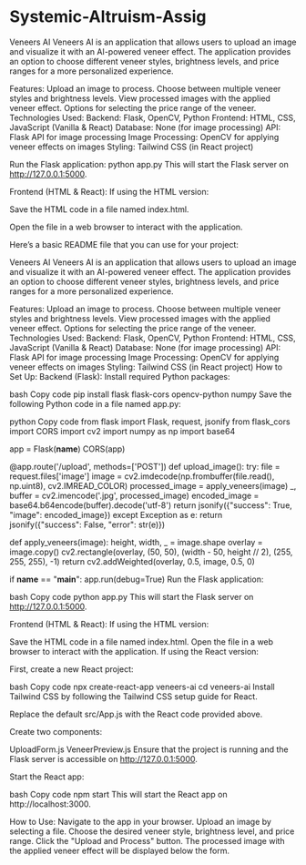 # Systemic-Altruism-Assig
Veneers AI
Veneers AI is an application that allows users to upload an image and visualize it with an AI-powered veneer effect. The application provides an option to choose different veneer styles, brightness levels, and price ranges for a more personalized experience.

Features:
Upload an image to process.
Choose between multiple veneer styles and brightness levels.
View processed images with the applied veneer effect.
Options for selecting the price range of the veneer.
Technologies Used:
Backend: Flask, OpenCV, Python
Frontend: HTML, CSS, JavaScript (Vanilla & React)
Database: None (for image processing)
API: Flask API for image processing
Image Processing: OpenCV for applying veneer effects on images
Styling: Tailwind CSS (in React project)

Run the Flask application: python app.py
This will start the Flask server on http://127.0.0.1:5000.

Frontend (HTML & React):
If using the HTML version:

Save the HTML code in a file named index.html.

Open the file in a web browser to interact with the application.


Here’s a basic README file that you can use for your project:

Veneers AI
Veneers AI is an application that allows users to upload an image and visualize it with an AI-powered veneer effect. The application provides an option to choose different veneer styles, brightness levels, and price ranges for a more personalized experience.

Features:
Upload an image to process.
Choose between multiple veneer styles and brightness levels.
View processed images with the applied veneer effect.
Options for selecting the price range of the veneer.
Technologies Used:
Backend: Flask, OpenCV, Python
Frontend: HTML, CSS, JavaScript (Vanilla & React)
Database: None (for image processing)
API: Flask API for image processing
Image Processing: OpenCV for applying veneer effects on images
Styling: Tailwind CSS (in React project)
How to Set Up:
Backend (Flask):
Install required Python packages:

bash
Copy code
pip install flask flask-cors opencv-python numpy
Save the following Python code in a file named app.py:

python
Copy code
from flask import Flask, request, jsonify
from flask_cors import CORS
import cv2
import numpy as np
import base64

app = Flask(__name__)
CORS(app)

@app.route('/upload', methods=['POST'])
def upload_image():
    try:
        file = request.files['image']
        image = cv2.imdecode(np.frombuffer(file.read(), np.uint8), cv2.IMREAD_COLOR)
        processed_image = apply_veneers(image)
        _, buffer = cv2.imencode('.jpg', processed_image)
        encoded_image = base64.b64encode(buffer).decode('utf-8')
        return jsonify({"success": True, "image": encoded_image})
    except Exception as e:
        return jsonify({"success": False, "error": str(e)})

def apply_veneers(image):
    height, width, _ = image.shape
    overlay = image.copy()
    cv2.rectangle(overlay, (50, 50), (width - 50, height // 2), (255, 255, 255), -1)
    return cv2.addWeighted(overlay, 0.5, image, 0.5, 0)

if __name__ == "__main__":
    app.run(debug=True)
Run the Flask application:

bash
Copy code
python app.py
This will start the Flask server on http://127.0.0.1:5000.

Frontend (HTML & React):
If using the HTML version:

Save the HTML code in a file named index.html.
Open the file in a web browser to interact with the application.
If using the React version:

First, create a new React project:

bash
Copy code
npx create-react-app veneers-ai
cd veneers-ai
Install Tailwind CSS by following the Tailwind CSS setup guide for React.

Replace the default src/App.js with the React code provided above.

Create two components:

UploadForm.js
VeneerPreview.js
Ensure that the project is running and the Flask server is accessible on http://127.0.0.1:5000.

Start the React app:

bash
Copy code
npm start
This will start the React app on http://localhost:3000.

How to Use:
Navigate to the app in your browser.
Upload an image by selecting a file.
Choose the desired veneer style, brightness level, and price range.
Click the "Upload and Process" button.
The processed image with the applied veneer effect will be displayed below the form.
